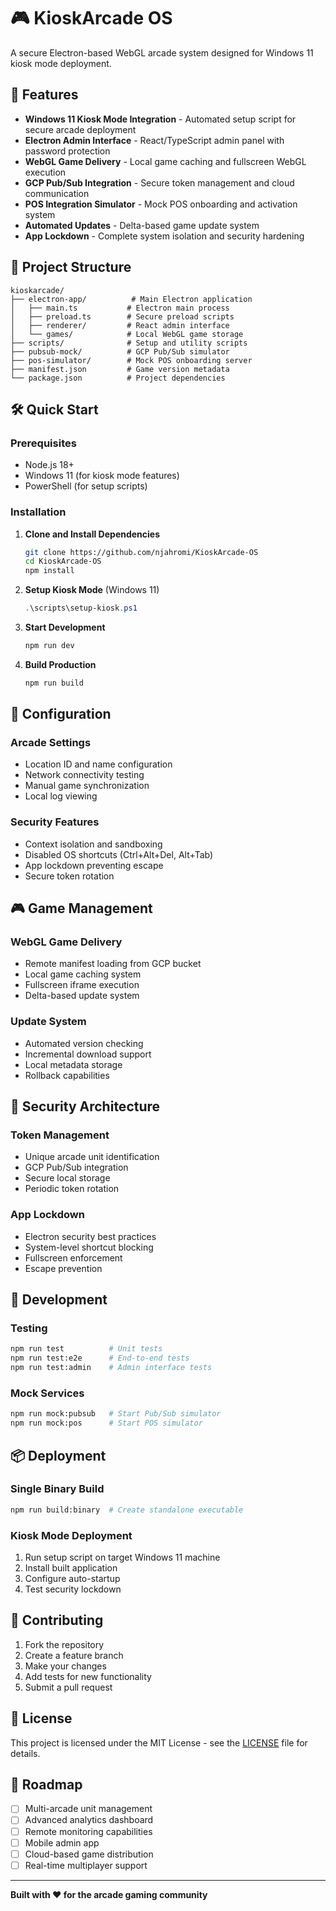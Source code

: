 # 🎮 KioskArcade OS

A secure Electron-based WebGL arcade system designed for Windows 11 kiosk mode deployment.

## 🚀 Features

- **Windows 11 Kiosk Mode Integration** - Automated setup script for secure arcade deployment
- **Electron Admin Interface** - React/TypeScript admin panel with password protection
- **WebGL Game Delivery** - Local game caching and fullscreen WebGL execution
- **GCP Pub/Sub Integration** - Secure token management and cloud communication
- **POS Integration Simulator** - Mock POS onboarding and activation system
- **Automated Updates** - Delta-based game update system
- **App Lockdown** - Complete system isolation and security hardening

## 📁 Project Structure

```
kioskarcade/
├── electron-app/          # Main Electron application
│   ├── main.ts           # Electron main process
│   ├── preload.ts        # Secure preload scripts
│   ├── renderer/         # React admin interface
│   └── games/            # Local WebGL game storage
├── scripts/              # Setup and utility scripts
├── pubsub-mock/          # GCP Pub/Sub simulator
├── pos-simulator/        # Mock POS onboarding server
├── manifest.json         # Game version metadata
└── package.json          # Project dependencies
```

## 🛠️ Quick Start

### Prerequisites
- Node.js 18+ 
- Windows 11 (for kiosk mode features)
- PowerShell (for setup scripts)

### Installation

1. **Clone and Install Dependencies**
   ```bash
   git clone https://github.com/njahromi/KioskArcade-OS
   cd KioskArcade-OS
   npm install
   ```

2. **Setup Kiosk Mode** (Windows 11)
   ```powershell
   .\scripts\setup-kiosk.ps1
   ```

3. **Start Development**
   ```bash
   npm run dev
   ```

4. **Build Production**
   ```bash
   npm run build
   ```

## 🔧 Configuration

### Arcade Settings
- Location ID and name configuration
- Network connectivity testing
- Manual game synchronization
- Local log viewing

### Security Features
- Context isolation and sandboxing
- Disabled OS shortcuts (Ctrl+Alt+Del, Alt+Tab)
- App lockdown preventing escape
- Secure token rotation

## 🎮 Game Management

### WebGL Game Delivery
- Remote manifest loading from GCP bucket
- Local game caching system
- Fullscreen iframe execution
- Delta-based update system

### Update System
- Automated version checking
- Incremental download support
- Local metadata storage
- Rollback capabilities

## 🔐 Security Architecture

### Token Management
- Unique arcade unit identification
- GCP Pub/Sub integration
- Secure local storage
- Periodic token rotation

### App Lockdown
- Electron security best practices
- System-level shortcut blocking
- Fullscreen enforcement
- Escape prevention

## 🧪 Development

### Testing
```bash
npm run test          # Unit tests
npm run test:e2e      # End-to-end tests
npm run test:admin    # Admin interface tests
```

### Mock Services
```bash
npm run mock:pubsub   # Start Pub/Sub simulator
npm run mock:pos      # Start POS simulator
```

## 📦 Deployment

### Single Binary Build
```bash
npm run build:binary  # Create standalone executable
```

### Kiosk Mode Deployment
1. Run setup script on target Windows 11 machine
2. Install built application
3. Configure auto-startup
4. Test security lockdown

## 🤝 Contributing

1. Fork the repository
2. Create a feature branch
3. Make your changes
4. Add tests for new functionality
5. Submit a pull request

## 📄 License

This project is licensed under the MIT License - see the [LICENSE](LICENSE) file for details.

## 🎯 Roadmap

- [ ] Multi-arcade unit management
- [ ] Advanced analytics dashboard
- [ ] Remote monitoring capabilities
- [ ] Mobile admin app
- [ ] Cloud-based game distribution
- [ ] Real-time multiplayer support

---

**Built with ❤️ for the arcade gaming community** 
